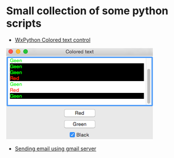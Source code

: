 # Small collection of some python scripts

* [WxPython Colored text control](https://github.com/0x8BADFOOD/python-experiments/tree/master/GUI-wx-textctrl-color)
 

![Screenshot](https://github.com/0x8BADFOOD/python-experiments/blob/master/GUI-wx-textctrl-color/image.png)

* [Sending email using gmail server](https://github.com/0x8BADFOOD/python-experiments/tree/master/CMD-send-email-sample)


